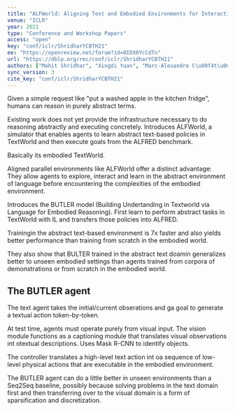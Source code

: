 ```yaml
---
title: "ALFWorld: Aligning Text and Embodied Environments for Interactive Learning."
venue: "ICLR"
year: 2021
type: "Conference and Workshop Papers"
access: "open"
key: "conf/iclr/ShridharYCBTH21"
ee: "https://openreview.net/forum?id=0IOX0YcCdTn"
url: "https://dblp.org/rec/conf/iclr/ShridharYCBTH21"
authors: ["Mohit Shridhar", "Xingdi Yuan", "Marc-Alexandre C\u00f4t\u00e9", "Yonatan Bisk", "Adam Trischler", "Matthew J. Hausknecht"]
sync_version: 3
cite_key: "conf/iclr/ShridharYCBTH21"
---
```


Given a simple request like "put a washed apple in the kitchen fridge", humans can reason in purely abstract terms.

Existing work does not yet provide the infrastructure necessary to do reasoning abstractly and executing concretely. Introduces ALFWorld, a simulator that enables agents to learn abstract text-based policies in TextWorld and then execute goals from the ALFRED benchmark.

Basically its embodied TextWorld.

Aligned parallel environments like ALFWorld offer a distinct advantage: They allow agents to explore, interact and learn in the abstract environment of language before encountering the complexities of the embodied environment.

Introduces the BUTLER model (Building Undertanding in Textworld via Language for Embodied Reasoning). First learn to perform abstract tasks in TextWorld with IL and transfers those policies into ALFRED.

Trainingin the abstract text-based environment is 7x faster and also yields better performance than training from scratch in the embodied world.

They also show that BULTER trained in the abstract text doamin generalizes better to unseen embodied settings than agents trained from corpora of demonstrations or from scratch in the embodied world.


## The BUTLER agent

The text agent takes the initial/current obserations and ga goal to generate a textual action token-by-token.

At test time, agents must operate purely from visual input. The vision module functions as a captioning module that translates visual observations int otextual descriptions. Uses Mask R-CNN to identify objects.

The controller translates a high-level text action int oa sequence of low-level physical actions that are executable in the embodied environment.

The BUTLER agent can do a little better in unseen environments than a Seq2Seq baseline, possibly because solving problems in the text domain first and then transferring over to the visual domain is a form of sparsification and discretization.